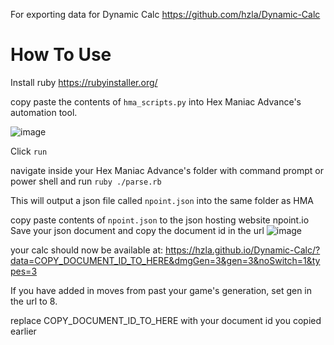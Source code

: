 For exporting data for Dynamic Calc https://github.com/hzla/Dynamic-Calc

# How To Use
Install ruby https://rubyinstaller.org/

copy paste the contents of `hma_scripts.py` into Hex Maniac Advance's automation tool. 

![image](https://github.com/user-attachments/assets/2c739afc-aec2-43de-9b96-f3d2ab63dd3d)

Click `run`

navigate inside your Hex Maniac Advance's folder with command prompt or power shell and run `ruby ./parse.rb`

This will output a json file called `npoint.json` into the same folder as HMA

copy paste contents of `npoint.json` to the json hosting website npoint.io 
Save your json document and copy the document id in the url 
![image](https://github.com/hzla/pk3ds_for_dynamic_calc/assets/5680299/f8e9dac8-2737-49e9-bce6-914f2bf4a912)

your calc should now be available at: https://hzla.github.io/Dynamic-Calc/?data=COPY_DOCUMENT_ID_TO_HERE&dmgGen=3&gen=3&noSwitch=1&types=3

If you have added in moves from past your game's generation, set gen in the url to 8.

replace COPY_DOCUMENT_ID_TO_HERE with your document id you copied earlier



